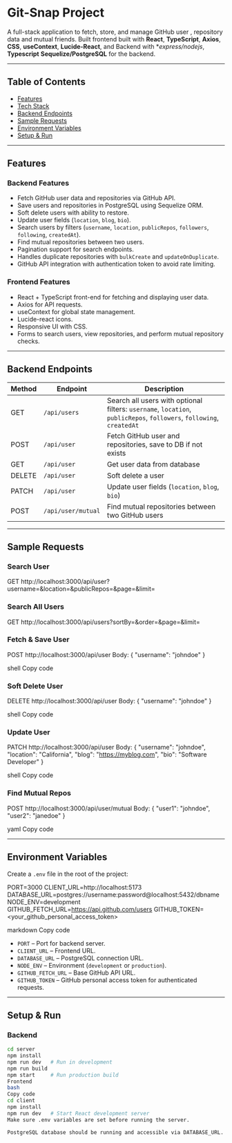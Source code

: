 # Git-Snap Project

A full-stack application to fetch, store, and manage GitHub user , repository data and mutual friends. Built frontend built with **React**, **TypeScript**, **Axios**, **CSS**, **useContext**, **Lucide-React**, and Backend with **express/nodejs*, **Typescript** **Sequelize/PostgreSQL** for the backend.

---

## Table of Contents

- [Features](#features)
- [Tech Stack](#tech-stack)
- [Backend Endpoints](#backend-endpoints)
- [Sample Requests](#sample-requests)
- [Environment Variables](#environment-variables)
- [Setup & Run](#setup--run)

---

## Features

### Backend Features
- Fetch GitHub user data and repositories via GitHub API.
- Save users and repositories in PostgreSQL using Sequelize ORM.
- Soft delete users with ability to restore.
- Update user fields (`location`, `blog`, `bio`).
- Search users by filters (`username`, `location`, `publicRepos`, `followers`, `following`, `createdAt`).
- Find mutual repositories between two users.
- Pagination support for search endpoints.
- Handles duplicate repositories with `bulkCreate` and `updateOnDuplicate`.
- GitHub API integration with authentication token to avoid rate limiting.

### Frontend Features
- React + TypeScript front-end for fetching and displaying user data.
- Axios for API requests.
- useContext for global state management.
- Lucide-react icons.
- Responsive UI with CSS.
- Forms to search users, view repositories, and perform mutual repository checks.

---

## Backend Endpoints

| Method | Endpoint | Description |
|--------|----------|-------------|
| GET | `/api/users` | Search all users with optional filters: `username`, `location`, `publicRepos`, `followers`, `following`, `createdAt` |
| POST | `/api/user` | Fetch GitHub user and repositories, save to DB if not exists |
| GET | `/api/user` | Get user data from database |
| DELETE | `/api/user` | Soft delete a user |
| PATCH | `/api/user` | Update user fields (`location`, `blog`, `bio`) |
| POST | `/api/user/mutual` | Find mutual repositories between two GitHub users |

---

## Sample Requests

### Search User
GET http://localhost:3000/api/user?username=&location=&publicRepos=&page=&limit=

### Search All Users
GET  http://localhost:3000/api/users?sortBy=&order=&page=&limit=

### Fetch & Save User
POST http://localhost:3000/api/user
Body:
{
"username": "johndoe"
}

shell
Copy code

### Soft Delete User
DELETE http://localhost:3000/api/user
Body:
{
"username": "johndoe"
}

shell
Copy code

### Update User
PATCH http://localhost:3000/api/user
Body:
{
"username": "johndoe",
"location": "California",
"blog": "https://myblog.com",
"bio": "Software Developer"
}

shell
Copy code

### Find Mutual Repos
POST http://localhost:3000/api/user/mutual
Body:
{
"user1": "johndoe",
"user2": "janedoe"
}

yaml
Copy code

---

## Environment Variables

Create a `.env` file in the root of the project:

PORT=3000
CLIENT_URL=http://localhost:5173
DATABASE_URL=postgres://username:password@localhost:5432/dbname
NODE_ENV=development
GITHUB_FETCH_URL=https://api.github.com/users
GITHUB_TOKEN=<your_github_personal_access_token>

markdown
Copy code

- `PORT` – Port for backend server.
- `CLIENT_URL` – Frontend URL.
- `DATABASE_URL` – PostgreSQL connection URL.
- `NODE_ENV` – Environment (`development` or `production`).
- `GITHUB_FETCH_URL` – Base GitHub API URL.
- `GITHUB_TOKEN` – GitHub personal access token for authenticated requests.

---

## Setup & Run

### Backend
```bash
cd server
npm install
npm run dev   # Run in development
npm run build
npm start     # Run production build
Frontend
bash
Copy code
cd client
npm install
npm run dev   # Start React development server
Make sure .env variables are set before running the server.

PostgreSQL database should be running and accessible via DATABASE_URL.

